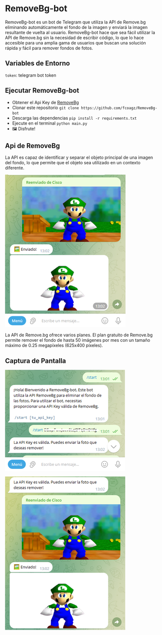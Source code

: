 # RemoveBg-bot
RemoveBg-bot es un bot de Telegram que utiliza la API de Remove.bg eliminando automáticamente el fondo de la imagen y enviará la imagen resultante de vuelta al usuario.
RemoveBg-bot hace que sea fácil utilizar la API de Remove.bg sin la necesidad de escribir código, lo que lo hace accesible para una amplia gama de usuarios que buscan una solución rápida y fácil para remover fondos de fotos.

## Variables de Entorno
`token`: telegram bot token

## Ejecutar RemoveBg-bot
- Obtener el Api Key de [RemoveBg](https://www.remove.bg/r/ZcHBdWKSfKLRRbaMf2Kc1N5E)
- Clonar este repositorio `git clone https://github.com/fcoagz/RemoveBg-bot`
- Descarga las dependencias `pip install -r requirements.txt`
- Ejecute en el terminal `python main.py`
- 🖼 Disfrute!

## Api de RemoveBg
La API es capaz de identificar y separar el objeto principal de una imagen del fondo, lo que permite que el objeto sea utilizado en un contexto diferente.

![Luigi](screenshots/Screenshot-1.png)

La API de Remove.bg ofrece varios planes. El plan gratuito de Remove.bg permite remover el fondo de hasta 50 imágenes por mes con un tamaño máximo de 0.25 megapíxeles (625x400 píxeles).


## Captura de Pantalla

![Bot](screenshots/Screenshot-2.png)

![Bot](screenshots/Screenshot-3.png)